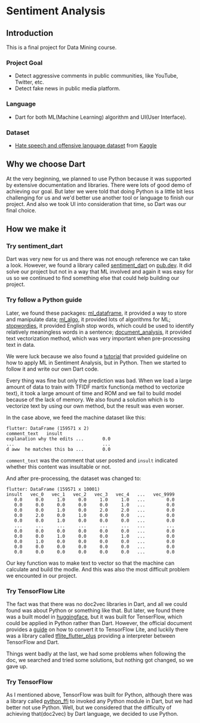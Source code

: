 # Sentiment Analysis

## Introduction

This is a final project for Data Mining course.

### Project Goal
- Detect aggressive comments in public communities, like YouTube, Twitter, etc.
- Detect fake news in public media platform.

### Language
- Dart for both ML(Machine Learning) algorithm and UI(User Interface).

### Dataset
- [Hate speech and offensive language dataset](https://www.kaggle.com/datasets/mrmorj/hate-speech-and-offensive-language-dataset) from [Kaggle](https://www.kaggle.com/)

## Why we choose Dart

At the very beginning, we planned to use Python because it was supported by extensive documentation and libraries. There were lots of good demo of achieving our goal.
But later we were told that doing Python is a little bit less challenging for us and we'd better use another tool or language to finish our project.
And also we took UI into consideration that time, so Dart was our final choice.

## How we make it

### Try sentiment_dart
Dart was very new for us and there was not enough reference we can take a look. However, we found a library called [sentiment_dart](https://pub.dev/packages/sentiment_dart) on [pub.dev](https://pub.dev/packages). It did solve our project but not in a way that ML involved and again it was easy for us so we continued to find something else that could help building our project.

### Try follow a Python guide
Later, we found these packages: [ml_dataframe](https://pub.dev/packages/ml_dataframe), it provided a way to store and manipulate data; [ml_algo](https://pub.dev/packages/ml_algo), it provided lots of algorithms for ML; [stopwordies](https://pub.dev/packages/stopwordies), it provided English stop words, which could be used to identify relatively meaningless words in a sentence; [document_analysis](https://pub.dev/packages/document_analysis), it provided text vectorization method, which was very important when pre-processing text in data.

We were luck because we also found a [tutorial](https://www.kaggle.com/code/ashokkumarpalivela/sentiment-analysis-with-machine-learning/notebook) that provided guideline on how to apply ML in Sentiment Analysis, but in Python.
Then we started to follow it and write our own Dart code.

Every thing was fine but only the prediction was bad. When we load a large amount of data to train with TFIDF martix function(a method to vectorize text), it took a large amount of time and ROM and we fail to build model because of the lack of memory. We also found a solution which is to vectorize text by using our own method, but the result was even worser.

In the case above, we feed the machine dataset like this:

```
flutter: DataFrame (159571 x 2)
comment_text   insult
explanation why the edits ...       0.0
...                                 ...
d aww  he matches this ba ...       0.0
```

`comment_text` was the comment that user posted and `insult` indicated whether this content was insultable or not.

And after pre-processing, the dataset was changed to:

```
flutter: DataFrame (159571 x 10001)
insult   vec_0   vec_1   vec_2   vec_3   vec_4   ...   vec_9999
   0.0     0.0     1.0     0.0     1.0     1.0   ...        0.0
   0.0     0.0     0.0     0.0     0.0     1.0   ...        0.0
   0.0     0.0     1.0     0.0     2.0     2.0   ...        0.0
   0.0     2.0     0.0     1.0     0.0     0.0   ...        0.0
   0.0     0.0     1.0     0.0     0.0     0.0   ...        0.0
   ...     ...     ...     ...     ...     ...   ...        ...
   0.0     0.0     0.0     0.0     0.0     0.0   ...        0.0
   0.0     0.0     1.0     0.0     0.0     1.0   ...        0.0
   0.0     1.0     0.0     0.0     0.0     0.0   ...        0.0
   0.0     0.0     0.0     0.0     0.0     0.0   ...        0.0
   0.0     0.0     0.0     0.0     0.0     0.0   ...        0.0
```

Our key function was to make text to vector so that the machine can calculate and build the modle. And this was also the most difficult problem we encounted in our project.

### Try TensorFlow Lite
The fact was that there was no doc2vec libraries in Dart, and all we could found was about Python or something like that.
But later, we found there was a built model in [huggingface](https://huggingface.co/bert-base-uncased), but it was built for TenserFlow, which could be applied in Python rather than Dart. However, the official document provides a [guide](https://huggingface.co/docs/optimum/exporters/tflite/usage_guides/export_a_model) on how to convert it to TensorFlow Lite, and luckily there was a library called [tflite_flutter_plus](https://pub.dev/packages/tflite_flutter_plus) providing a interpreter between TensorFlow and Dart.

Things went badly at the last, we had some problems when following the doc, we searched and tried some solutions, but nothing got changed, so we gave up.

### Try TensorFlow
As I mentioned above, TensorFlow was built for Python, although there was a library called [python_ffi](https://pub.dev/packages/python_ffi) to invoked any Python module in Dart, but we had better not use Python. Well, but we considered that the difficulty of achieving that(doc2vec) by Dart language, we decided to use Python.
